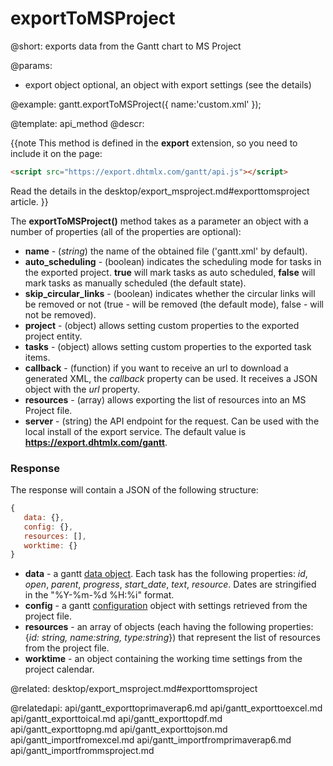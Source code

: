 exportToMSProject
=============

@short:
	exports data from the Gantt chart to MS Project

@params:
* export		object		optional, an object with export settings (see the details)


@example:
gantt.exportToMSProject({
    name:'custom.xml'
});



@template:	api_method
@descr:

{{note This method is defined in the **export** extension, so you need to include it on the page:
~~~html
<script src="https://export.dhtmlx.com/gantt/api.js"></script>  
~~~
Read the details in the desktop/export_msproject.md#exporttomsproject article.
}}



The **exportToMSProject()** method takes as a parameter an object with a number of properties (all of the properties are optional):

- **name** - (*string*) the name of the obtained file ('gantt.xml' by default).
- **auto_scheduling** - (boolean) indicates the scheduling mode for tasks in the exported project. **true** will mark tasks as auto scheduled, **false** will mark tasks as manually scheduled (the default state).
- **skip_circular_links** - (boolean) indicates whether the circular links will be removed or not (true - will be removed (the default mode), false - will not be removed).
- **project** - (object) allows setting custom properties to the exported project entity.
- **tasks** - (object) allows setting custom properties to the exported task items.
- **callback** - (function) if you want to receive an url to download a generated XML, the *callback* property can be used. It receives a JSON object with the *url* property.
- **resources** - (array) allows exporting the list of resources into an MS Project file.
- **server** - (string) the API endpoint for the request. Can be used with the local install of the export service. The default value is **https://export.dhtmlx.com/gantt**.

### Response

The response will contain a JSON of the following structure:

~~~js
{
   data: {},
   config: {},
   resources: [],
   worktime: {}
}
~~~

- **data** - a gantt [data object](desktop/supported_data_formats.md#json). Each task has the following properties: *id*, *open*, *parent*, *progress*, *start_date*, *text*, *resource*. 
Dates are stringified in the "%Y-%m-%d %H:%i" format.
- **config** - a gantt [configuration](api/refs/gantt_props.md) object with settings retrieved from the project file.
- **resources** - an array of objects (each having the following properties: {*id: string, name:string, type:string*}) that represent the list of resources from the project file.
- **worktime** - an object containing the working time settings from the project calendar.

@related:
desktop/export_msproject.md#exporttomsproject

@relatedapi:
api/gantt_exporttoprimaverap6.md
api/gantt_exporttoexcel.md
api/gantt_exporttoical.md
api/gantt_exporttopdf.md
api/gantt_exporttopng.md
api/gantt_exporttojson.md
api/gantt_importfromexcel.md
api/gantt_importfromprimaverap6.md
api/gantt_importfrommsproject.md


